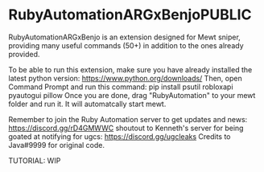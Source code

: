 # RubyAutomationARGxBenjoPUBLIC
                                                                                                               
                                                                                                                           
RubyAutomationARGxBenjo is an extension designed for Mewt sniper, providing many useful commands (50+) in addition to the ones already provided.

To be able to run this extension, make sure you have already installed the latest python version: https://www.python.org/downloads/
Then, open Command Prompt and run this command: pip install psutil robloxapi pyautogui pillow
Once you are done, drag "RubyAutomation" to your mewt folder and run it. It will automatcally start mewt.

Remember to join the Ruby Automation server to get updates and news: https://discord.gg/rD4GMWWC
shoutout to Kenneth's server for being goated at notifying for ugcs: https://discord.gg/ugcleaks
Credits to Java#9999 for original code.

TUTORIAL: WIP
